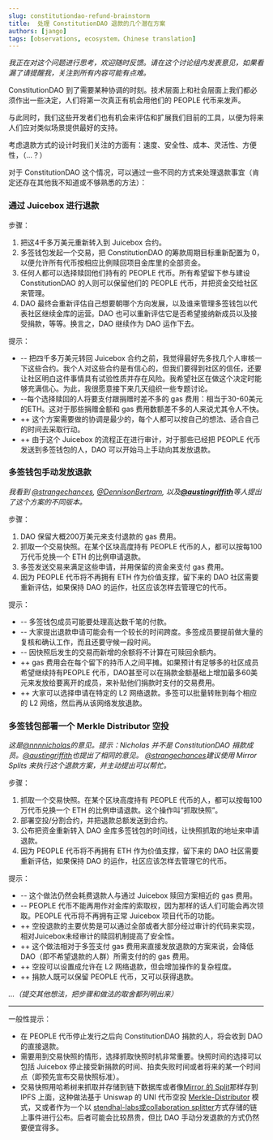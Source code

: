 ```yaml
---
slug: constitutiondao-refund-brainstorm
title:  处理 ConstitutionDAO 退款的几个潜在方案
authors: [jango]
tags: [observations, ecosystem，Chinese translation]
---
```


*我正在对这个问题进行思考，欢迎随时反馈。请在这个讨论组内发表意见，如果看漏了请提醒我，关注到所有内容可能有点难。*

ConstitutionDAO 到了需要某种协调的时刻。技术层面上和社会层面上我们都必须作出一些决定，人们将第一次真正有机会用他们的 PEOPLE 代币来发声。

与此同时，我们这些开发者们也有机会来评估和扩展我们目前的工具，以便为将来人们应对类似场景提供最好的支持。

考虑退款方式的设计时我们关注的方面有：速度、安全性、成本、灵活性、方便性，（...？）

对于 ConstitutionDAO 这个情况，可以通过一些不同的方式来处理退款事宜（肯定还存在其他我不知道或不够熟悉的方法）：

### 通过 Juicebox 进行退款

步骤：

1. 把这4千多万美元重新转入到 Juicebox 合约。
2. 多签钱包发起一个交易，把 ConstitutionDAO 的筹款周期目标重新配置为 0，以便允许所有代币按相应比例赎回项目金库里的全部资金。
3. 任何人都可以选择赎回他们持有的 PEOPLE 代币。所有希望留下参与建设 ConstitutionDAO 的人则可以保留他们的 PEOPLE 代币，并把资金交给社区来管理。
4. DAO 最终会重新评估自己想要朝哪个方向发展，以及谁来管理多签钱包以代表社区继续金库的运营。DAO 也可以重新评估它是否希望接纳新成员以及接受捐款，等等。换言之，DAO 继续作为 DAO 运作下去。

提示：

- -- 把四千多万美元转回 Juicebox 合约之前，我觉得最好先多找几个人审核一下这些合约。我个人对这些合约是有信心的，但我们要得到社区的信任，还要让社区明白这件事情具有试验性质并存在风险。我希望社区在做这个决定时能够充满信心。为此，我很愿意接下来几天组织一些专题讨论。
- --每个选择赎回的人将要支付跟捐赠时差不多的 gas 费用：相当于30-60美元的ETH。这对于那些捐赠金额和 gas 费用数额差不多的人来说尤其令人不快。
- ++ 这个方案需要做的协调是最少的，每个人都可以按自己的想法、适合自己的时间去采取行动。
- ++ 由于这个 Juicebox 的流程正在进行审计，对于那些已经把 PEOPLE 代币发送到多签钱包的人，DAO 可以开始马上手动向其发放退款。


### 多签钱包手动发放退款

_我看到 [@strangechances](https://twitter.com/strangechances), [@DennisonBertram](https://twitter.com/DennisonBertram), 以及[**@austingriffith**](https://twitter.com/austingriffith)等人提出了这个方案的不同版本。_

步骤：
1. DAO 保留大概200万美元来支付退款的 gas 费用。
2. 抓取一个交易快照。在某个区块高度持有 PEOPLE 代币的人，都可以按每100万代币兑换一个 ETH 的比例申请退款。
3. 多签发送交易来满足这些申请，并用保留的资金来支付 gas 费用。
4. 因为 PEOPLE 代币将不再拥有 ETH 作为价值支撑，留下来的 DAO 社区需要重新评估，如果保持 DAO 的运作，社区应该怎样去管理它的代币。

提示：
- -- 多签钱包成员可能要处理高达数千笔的付款。
- -- 大家提出退款申请可能会有一个较长的时间跨度。多签成员要提前做大量的复核和确认工作，而且还要守候一段时间。
- -- 因快照后发生的交易而新增的余额将不计算在可赎回余额内。
- ++ gas 费用会在每个留下的持币人之间平摊。如果预计有足够多的社区成员希望继续持有PEOPLE 代币，DAO甚至可以在捐款金额基础上增加最多60美元来发放给要离开的成员，来补贴他们捐款时支付的交易费用。
- ++ 大家可以选择申请在特定的 L2 网络退款。多签可以批量转账到每个相应的 L2 网络，然后再从该网络发放退款。

### 多签钱包部署一个 Merkle Distributor 空投

_这是[@nnnnicholas](https://twitter.com/nnnnicholas)的意见。提示：Nicholas 并不是 ConstitutionDAO 捐款成员。[@austingriffith](https://twitter.com/austingriffith)也提出了相同的意见。_
_[@strangechances](https://twitter.com/strangechances/status/1461516965869076483)建议使用 Mirror Splits 来执行这个退款方案，并主动提出可以帮忙。_

步骤：
1. 抓取一个交易快照。在某个区块高度持有 PEOPLE 代币的人，都可以按每100万代币兑换一个 ETH 的比例申请退款。这个操作叫“抓取快照”。
2. 部署空投/分割合约，并把退款总额发送到合约。
3. 公布把资金重新转入 DAO 金库多签钱包的时间线，让快照抓取的地址来申请退款。
4. 因为 PEOPLE 代币将不再拥有 ETH 作为价值支撑，留下来的 DAO 社区需要重新评估，如果保持 DAO 的运作，社区应该怎样去管理它的代币。

提示：

- -- 这个做法仍然会耗费退款人与通过 Juicebox 赎回方案相近的 gas 费用。
- -- PEOPLE 代币不能再用作对金库的索取权，因为那样的话人们可能会再次领取。PEOPLE 代币将不再拥有正常 Juicebox 项目代币的功能。
- ++ 空投退款的主要优势是可以通过全部或者大部分经过审计的代码来实现，相对Juicebox未经审计的赎回机制提高了安全性。
- ++ 这个做法相对于多签支付 gas 费用来直接发放退款的方案来说，会降低 DAO（即不希望退款的人群）所需支付的的 gas 费用。
- ++ 空投可以设置成允许在 L2 网络退款，但会增加操作的复杂程度。
- ++ 捐款人既可以保留 PEOPLE 代币，又可以获得退款。

_…（提交其他想法，把步骤和做法的取舍都列明出来）_

***

一般性提示：
- 在 PEOPLE 代币停止发行之后向 ConstitutionDAO 捐款的人，将会收到 DAO 的直接退款。
- 需要用到交易快照的情形，选择抓取快照时机非常重要。快照时间的选择可以包括 Juicebox 停止接受新捐款的时间、拍卖失败时间或者将来的某一个时间点（即预先宣布交易快照标准）。
- 交易快照用哈希树来抓取并存储到链下数据库或者像[Mirror 的 Split](https://github.com/mirror-xyz/splits)那样存到 IPFS 上面，这种做法基于 Uniswap 的 UNI 代币空投 [Merkle-Distributor](https://github.com/Uniswap/merkle-distributor) 模式，又或者作为一个以 [stendhal-labs或collaboration splitter](https://twitter.com/dievardump/status/1460516642040033285)方式存储的链上事件进行公布。后者可能会比较昂贵，但比 DAO 手动分发退款的方式仍然要便宜得多。











